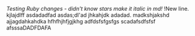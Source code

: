 *Testing Ruby changes - didn't know stars make it italic in md!*
!New line.
kjlajdlff
asdadadfad
asdas;dl'ad
jhkahjdk
adadad.
madkshjakshd
ajjagdahkahdka
hfhfhjhfjgjkhg
adfdsfsfgsfgs
scadafsdfsfsf
afsssaDADFDAFA
